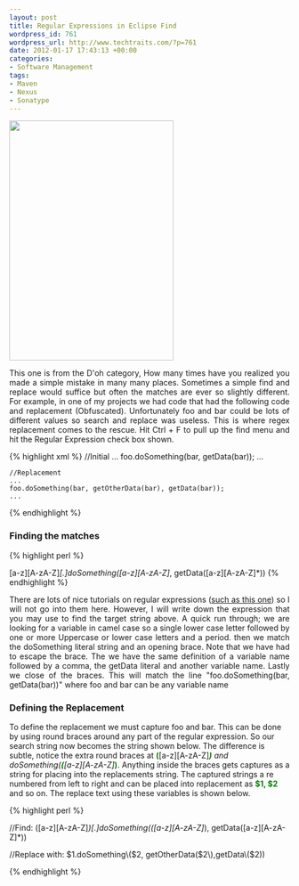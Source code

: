 ```yaml
--- 
layout: post
title: Regular Expressions in Eclipse Find
wordpress_id: 761
wordpress_url: http://www.techtraits.com/?p=761
date: 2012-01-17 17:43:13 +00:00
categories: 
- Software Management
tags:
- Maven
- Nexus
- Sonatype
---
```

<a href="http://www.techtraits.com/wp-content/uploads/2012/01/Screen-Shot-2012-01-17-at-11.22.40-AM1.png"><img class="alignright size-full wp-image-769" title="Screen Shot 2012-01-17 at 11.22.40 AM" src="http://www.techtraits.com/wp-content/uploads/2012/01/Screen-Shot-2012-01-17-at-11.22.40-AM1.png" alt="" width="295" height="431" /></a>

<p style="text-align: justify;">This one is from the D'oh category, How many times have you realized you made a simple mistake in many many places. Sometimes a simple find and replace would suffice but often the matches are ever so slightly different. For example, in one of my projects we had code that had the following code and replacement (Obfuscated). Unfortunately foo and bar could be lots of different values so search and replace was useless. This is where regex replacement comes to the rescue.  <!--more--> Hit Ctrl + F to pull up the find menu and hit the Regular Expression check box shown. </p>


{% highlight xml %}
    //Initial 
    ...
    foo.doSomething(bar, getData(bar));
    ...

    //Replacement
    ...
    foo.doSomething(bar, getOtherData(bar), getData(bar));
    ...
{% endhighlight %}
&nbsp;


<h3>Finding the matches</h3>

{% highlight perl %}

[a-z][A-zA-Z]*[.]doSomething\([a-z][A-zA-Z]*, getData\([a-z][A-zA-Z]*\)\)
{% endhighlight %}
&nbsp;





<p style="text-align: justify;"> There are lots of nice tutorials on regular expressions (<a title="Regular Expressions Tutorial" href="http://docs.oracle.com/javase/tutorial/essential/regex/index.html" target="_blank">such as this one</a>) so I will not go into them here. However, I will write down the expression that you may use to find the target string above. A quick run through; we are looking for a variable in camel case so a single lower case letter followed by one or more Uppercase or lower case letters and a period. then we match the doSomething literal string and an opening brace. Note that we have had to escape the brace. The we have the same definition of a variable name followed by a comma, the getData literal and another variable name. Lastly we close of the braces. This will match the line "foo.doSomething(bar, getData(bar))" where foo and bar can be any variable name</p>



<h3>Defining the Replacement</h3>

<p style="text-align: justify;">

To define the replacement we must capture foo and bar. This can be done by using round braces around any part of the regular expression. So our search string now becomes the string shown below. The difference is subtle, notice the extra round braces at <font color="green"><strong>(</strong></font>[a-z][A-zA-Z]*<font color="green"><strong>)</strong></font> and doSomething\(<font color="green"><strong>(</strong></font>[a-z][A-zA-Z]*<font color="green"><strong>)</strong></font>. Anything inside the braces gets captures as a string for placing into the replacements string. The captured strings a re numbered from left to right and can be placed into replacement as <font color="green"><strong>$1, $2</strong></font> and so on. The replace text using these variables is shown below.



{% highlight perl %}

//Find:
([a-z][A-zA-Z]*)[.]doSomething\(([a-z][A-zA-Z]*), getData\([a-z][A-zA-Z]*\)\)

//Replace with:
$1.doSomething\($2, getOtherData\($2\),getData\($2\)\)

{% endhighlight %}

